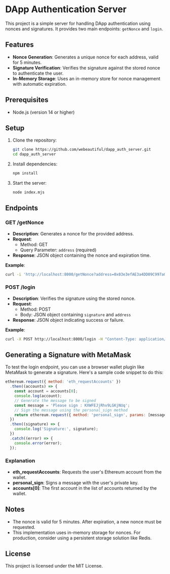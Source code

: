 # DApp Authentication Server

This project is a simple server for handling DApp authentication using nonces and signatures. It provides two main endpoints: `getNonce` and `login`.

## Features

- **Nonce Generation**: Generates a unique nonce for each address, valid for 5 minutes.
- **Signature Verification**: Verifies the signature against the stored nonce to authenticate the user.
- **In-Memory Storage**: Uses an in-memory store for nonce management with automatic expiration.

## Prerequisites

- Node.js (version 14 or higher)

## Setup

1. Clone the repository:
   ```bash
   git clone https://github.com/webeautiful/dapp_auth_server.git
   cd dapp_auth_server
   ```

2. Install dependencies:
   ```bash
   npm install
   ```

3. Start the server:
   ```bash
   node index.mjs
   ```

## Endpoints

### GET /getNonce

- **Description**: Generates a nonce for the provided address.
- **Request**:
  - Method: GET
  - Query Parameter: `address` (required)
- **Response**: JSON object containing the nonce and expiration time.

**Example**:
```bash
curl -i 'http://localhost:8000/getNonce?address=0x03e3efAE3a4DD09C997a043Ebf7F244f33bEcadd'
```

### POST /login

- **Description**: Verifies the signature using the stored nonce.
- **Request**:
  - Method: POST
  - Body: JSON object containing `signature` and `address`
- **Response**: JSON object indicating success or failure.

**Example**:
```bash
curl -X POST http://localhost:8000/login -H "Content-Type: application/json" -d '{"signature": "0x77ce7aaf18f716fc7f22094dcaf9a208d7985e7549270679c468381cb5c97fa03c0d8448a552c969ca2a0e732073b5f39e2dcac0ac1f003b7099a4204e1456451c", "address": "0x03e3efAE3a4DD09C997a043Ebf7F244f33bEcadd"}'
```

## Generating a Signature with MetaMask

To test the login endpoint, you can use a browser wallet plugin like MetaMask to generate a signature. Here's a sample code snippet to do this:

```javascript
ethereum.request({ method: 'eth_requestAccounts' })
  .then((accounts) => {
    const account = accounts[0];
    console.log(account);
    // Generate the message to be signed
    const message = 'Please sign : KXWFEJjRhv9LGKjNUq';
    // Sign the message using the personal_sign method
    return ethereum.request({ method: 'personal_sign', params: [message, account] });
  })
  .then((signature) => {
    console.log('Signature:', signature);
  })
  .catch((error) => {
    console.error(error);
  });
```

### Explanation

- **eth_requestAccounts**: Requests the user's Ethereum account from the wallet.
- **personal_sign**: Signs a message with the user's private key.
- **accounts[0]**: The first account in the list of accounts returned by the wallet.

## Notes

- The nonce is valid for 5 minutes. After expiration, a new nonce must be requested.
- This implementation uses in-memory storage for nonces. For production, consider using a persistent storage solution like Redis.

## License

This project is licensed under the MIT License.